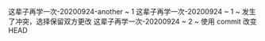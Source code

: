 这辈子再学一次-20200924-another ~ 1
这辈子再学一次-20200924 ~ 1 ~ 发生了冲突，选择保留双方更改
这辈子再学一次-20200924 ~ 2 ~ 使用 commit 改变 HEAD

